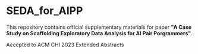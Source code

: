 # SEDA_for_AIPP
This repository contains official supplementary materials for paper **"A Case Study on Scaffolding Exploratory Data Analysis for AI Pair Porgrammers"**.

Accepted to ACM CHI 2023 Extended Abstracts
